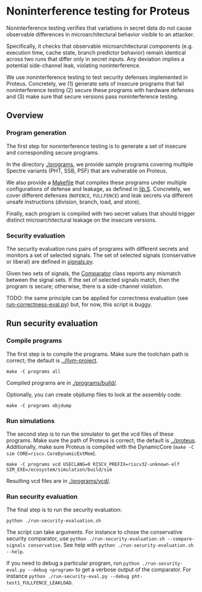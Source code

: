 # Noninterference testing for Proteus

Noninterference testing verifies that variations in secret data do not cause observable differences in microarchitectural behavior visible to an attacker.

Specifically, it checks that observable microarchitectural components (e.g. execution time, cache state, branch predictor behavior) remain identical across two runs that differ only in secret inputs. Any deviation implies a potential side-channel leak, violating noninterference.

We use noninterference testing to test security defenses implemented in Proteus. Concretely, we (1) generate sets of insecure programs that fail noninterference testing (2) secure these programs with hardware defenses and (3) make sure that secure versions pass noninterference testing.


## Overview
### Program generation
The first step for noninterference testing is to generate a set of insecure and corresponding secure programs.

In the directory [./programs](./programs), we provide sample programs covering multiple Spectre variants (PHT, SSB, PSF) that are vulnerable on Proteus.

We also provide a [Makefile](./programs/Makefile) that compiles these programs under multiple configurations of defense and leakage, as defined in [lib.S](./programs/lib.S).
Concretely, we cover different defenses (`NOFENCE`, `FULLFENCE`) and leak secrets via different unsafe instructions (division, branch, load, and store).

Finally, each program is compiled with two secret values that should trigger distinct microarchitectural leakage on the insecure versions.

### Security evaluation
The security evaluation runs pairs of programs with different secrets and monitors a set of selected signals.
The set of selected signals (conservative or liberal) are defined in [signals.py](./vcd_scripts/signals.py).

Given two sets of signals, the [Comparator](./vcd_scripts/comparator.py) class reports any mismatch between the signal sets.
If the set of selected signals match, then the program is secure; otherwise, there is a side-channel violation.

TODO: the same principle can be applied for correctness evaluation (see [run-correctness-eval.py](./run-correctness-eval.py)) but, for now, this script is buggy.

## Run security evaluation
### Compile programs
The first step is to compile the programs. Make sure the toolchain path is correct; the default is [../llvm-project](../llvm-project).
```
make -C programs all
```
Compiled programs are in [./programs/build/](./programs/build/).

Optionally, you can create objdump files to look at the assembly code:
```
make -C programs objdump
```

### Run simulations
The second step is to run the simulator to get the vcd files of these programs. Make sure the path of Proteus is correct; the default is [../proteus](../proteus). Additionally, make sure Proteus is compiled with the DynamicCore (`make -C sim CORE=riscv.CoreDynamicExtMem`).
```
make -C programs vcd USECLANG=0 RISCV_PREFIX=riscv32-unknown-elf SIM_EXE=/ecosystem/simulation/build/sim
```
Resulting vcd files are in [./programs/vcd/](./programs/vcd/).

### Run security evaluation
The final step is to run the security evaluation:
```
python ./run-security-evaluation.sh
```

The script can take arguments. For instance to chose the conservative security comparator, use `python ./run-security-evaluation.sh --compare-signals conservative`.
See help with `python ./run-security-evaluation.sh --help`.

If you need to debug a particular program, run `python ./run-security-eval.py --debug <program>` to get a verbose output of the comparator. For instance `python ./run-security-eval.py --debug pht-test1_FULLFENCE_LEAKLOAD`.
